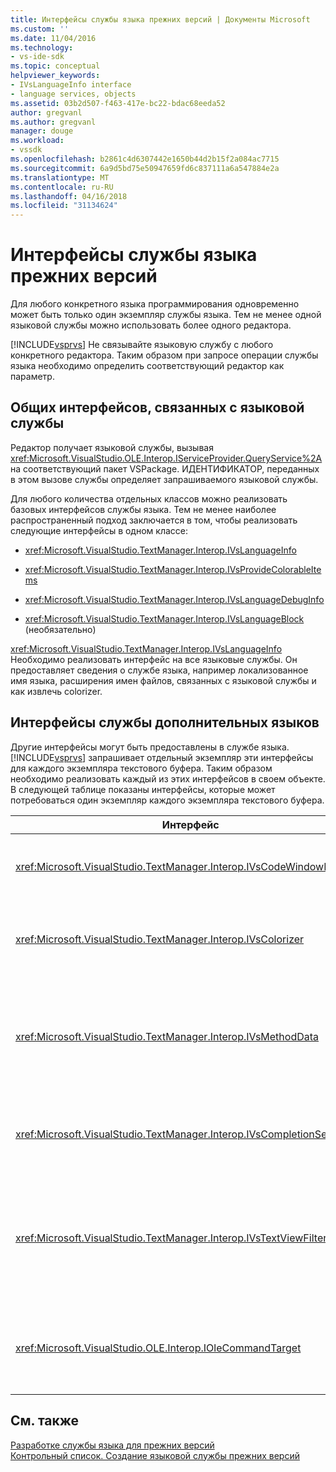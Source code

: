 ```yaml
---
title: Интерфейсы службы языка прежних версий | Документы Microsoft
ms.custom: ''
ms.date: 11/04/2016
ms.technology:
- vs-ide-sdk
ms.topic: conceptual
helpviewer_keywords:
- IVsLanguageInfo interface
- language services, objects
ms.assetid: 03b2d507-f463-417e-bc22-bdac68eeda52
author: gregvanl
ms.author: gregvanl
manager: douge
ms.workload:
- vssdk
ms.openlocfilehash: b2861c4d6307442e1650b44d2b15f2a084ac7715
ms.sourcegitcommit: 6a9d5bd75e50947659fd6c837111a6a547884e2a
ms.translationtype: MT
ms.contentlocale: ru-RU
ms.lasthandoff: 04/16/2018
ms.locfileid: "31134624"
---
```

# <a name="legacy-language-service-interfaces"></a>Интерфейсы службы языка прежних версий
Для любого конкретного языка программирования одновременно может быть только один экземпляр службы языка. Тем не менее одной языковой службы можно использовать более одного редактора.  
  
 [!INCLUDE[vsprvs](../../code-quality/includes/vsprvs_md.md)] Не связывайте языковую службу с любого конкретного редактора. Таким образом при запросе операции службы языка необходимо определить соответствующий редактор как параметр.  
  
## <a name="common-interfaces-associated-with-language-services"></a>Общих интерфейсов, связанных с языковой службы  
 Редактор получает языковой службы, вызывая <xref:Microsoft.VisualStudio.OLE.Interop.IServiceProvider.QueryService%2A> на соответствующий пакет VSPackage. ИДЕНТИФИКАТОР, переданных в этом вызове службы определяет запрашиваемого языковой службы.  
  
 Для любого количества отдельных классов можно реализовать базовых интерфейсов службы языка. Тем не менее наиболее распространенный подход заключается в том, чтобы реализовать следующие интерфейсы в одном классе:  
  
-   <xref:Microsoft.VisualStudio.TextManager.Interop.IVsLanguageInfo>  
  
-   <xref:Microsoft.VisualStudio.TextManager.Interop.IVsProvideColorableItems>  
  
-   <xref:Microsoft.VisualStudio.TextManager.Interop.IVsLanguageDebugInfo>  
  
-   <xref:Microsoft.VisualStudio.TextManager.Interop.IVsLanguageBlock> (необязательно)  
  
 <xref:Microsoft.VisualStudio.TextManager.Interop.IVsLanguageInfo> Необходимо реализовать интерфейс на все языковые службы. Он предоставляет сведения о службе языка, например локализованное имя языка, расширения имен файлов, связанных с языковой службы и как извлечь colorizer.  
  
## <a name="additional-language-service-interfaces"></a>Интерфейсы службы дополнительных языков  
 Другие интерфейсы могут быть предоставлены в службе языка. [!INCLUDE[vsprvs](../../code-quality/includes/vsprvs_md.md)] запрашивает отдельный экземпляр эти интерфейсы для каждого экземпляра текстового буфера. Таким образом необходимо реализовать каждый из этих интерфейсов в своем объекте. В следующей таблице показаны интерфейсы, которые может потребоваться один экземпляр каждого экземпляра текстового буфера.  
  
|Интерфейс|Описание|  
|---------------|-----------------|  
|<xref:Microsoft.VisualStudio.TextManager.Interop.IVsCodeWindowManager>|Управляет оформлений окно кода, например раскрывающуюся панель. Этот интерфейс можно получить с помощью <xref:Microsoft.VisualStudio.TextManager.Interop.IVsLanguageInfo.GetCodeWindowManager%2A> метод. Имеется один <xref:Microsoft.VisualStudio.TextManager.Interop.IVsCodeWindowManager> в окне кода.|  
|<xref:Microsoft.VisualStudio.TextManager.Interop.IVsColorizer>|Окрашивает ключевые слова языка и разделители. Этот интерфейс можно получить с помощью <xref:Microsoft.VisualStudio.TextManager.Interop.IVsLanguageInfo.GetColorizer%2A> метод. <xref:Microsoft.VisualStudio.TextManager.Interop.IVsColorizer> вызывается во время рисования. Избежать работы с большим объемом вычислений в <xref:Microsoft.VisualStudio.TextManager.Interop.IVsColorizer> или производительность может снизиться.|  
|<xref:Microsoft.VisualStudio.TextManager.Interop.IVsMethodData>|Предоставляет подсказки параметров IntelliSense. Если языковая служба распознает символ, которое указывает на данные, метод должен быть отображается, например открывающую скобку, он вызывает <xref:Microsoft.VisualStudio.TextManager.Interop.IVsMethodTipWindow.SetMethodData%2A> метод для уведомления текст представление, языковой службы будет готов для отображения всплывающей подсказки Info параметра. Текстовое представление затем выполняет обратный вызов языковой службы, с помощью методов <xref:Microsoft.VisualStudio.TextManager.Interop.IVsMethodData> интерфейс, чтобы получить сведения, необходимые для отображения всплывающей подсказки.|  
|<xref:Microsoft.VisualStudio.TextManager.Interop.IVsCompletionSet>|Предоставляет функции завершения операторов IntelliSense. Если языковая служба готова для отображения списка завершения, он вызывает <xref:Microsoft.VisualStudio.TextManager.Interop.IVsTextView.UpdateCompletionStatus%2A> метод представления текста. Текстовое представление затем выполняет обратный вызов языковой службы, с помощью методов <xref:Microsoft.VisualStudio.TextManager.Interop.IVsCompletionSet> объекта.|  
|<xref:Microsoft.VisualStudio.TextManager.Interop.IVsTextViewFilter>|Позволяет изменять представления текста, с помощью обработчика команд. Класс, можно реализовать <xref:Microsoft.VisualStudio.TextManager.Interop.IVsTextViewFilter> должны также реализовать интерфейс <xref:Microsoft.VisualStudio.OLE.Interop.IOleCommandTarget> интерфейс. Возвращает текстовое представление <xref:Microsoft.VisualStudio.TextManager.Interop.IVsTextViewFilter> объектов с помощью запроса к <xref:Microsoft.VisualStudio.OLE.Interop.IOleCommandTarget> объекта, передаваемого в <xref:Microsoft.VisualStudio.TextManager.Interop.IVsTextView.AddCommandFilter%2A> метод. Должна быть одна <xref:Microsoft.VisualStudio.TextManager.Interop.IVsTextViewFilter> для каждого представления.|  
|<xref:Microsoft.VisualStudio.OLE.Interop.IOleCommandTarget>|Перехватывает команд, введенная пользователем в окне кода. Отслеживать выходные данные вашей <xref:Microsoft.VisualStudio.OLE.Interop.IOleCommandTarget> реализацию, чтобы предоставить сведения о пользовательских завершения и просмотреть изменения<br /><br /> Для передачи вашей <xref:Microsoft.VisualStudio.OLE.Interop.IOleCommandTarget> объект для представления текста, вызов <xref:Microsoft.VisualStudio.TextManager.Interop.IVsTextView.AddCommandFilter%2A>.|  
  
## <a name="see-also"></a>См. также  
 [Разработке службы языка для прежних версий](../../extensibility/internals/developing-a-legacy-language-service.md)   
 [Контрольный список. Создание языковой службы прежних версий](../../extensibility/internals/checklist-creating-a-legacy-language-service.md)